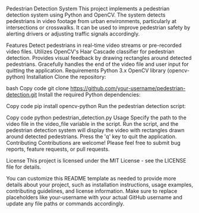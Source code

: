 Pedestrian Detection System
This project implements a pedestrian detection system using Python and OpenCV. The system detects pedestrians in video footage from urban environments, particularly at intersections or crosswalks. It can be used to improve pedestrian safety by alerting drivers or adjusting traffic signals accordingly.

Features
Detect pedestrians in real-time video streams or pre-recorded video files.
Utilizes OpenCV's Haar Cascade classifier for pedestrian detection.
Provides visual feedback by drawing rectangles around detected pedestrians.
Gracefully handles the end of the video file and user input for quitting the application.
Requirements
Python 3.x
OpenCV library (opencv-python)
Installation
Clone the repository:

bash
Copy code
git clone https://github.com/your-username/pedestrian-detection.git
Install the required Python dependencies:

Copy code
pip install opencv-python
Run the pedestrian detection script:

Copy code
python pedestrian_detection.py
Usage
Specify the path to the video file in the video_file variable in the script.
Run the script, and the pedestrian detection system will display the video with rectangles drawn around detected pedestrians.
Press the 'q' key to quit the application.
Contributing
Contributions are welcome! Please feel free to submit bug reports, feature requests, or pull requests.

License
This project is licensed under the MIT License - see the LICENSE file for details.

You can customize this README template as needed to provide more details about your project, such as installation instructions, usage examples, contributing guidelines, and license information. Make sure to replace placeholders like your-username with your actual GitHub username and update any file paths or commands accordingly.
